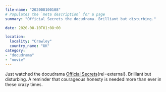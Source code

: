 ```yaml
---
file-name: "202008100108"
# Populates the `meta description` for a page
summary: "Official Secrets the docudrama. Brilliant but disturbing."

date: 2020-08-10T01:08:00

location:
  locality: "Crawley"
  country_name: "UK"
category:
- "docudrama"
- "movie"
---
```


Just watched the docudrama [Official Secrets][1]{rel=external}. Brilliant but disturbing. A reminder that courageous honesty is needed more than ever in these crazy times.

[1]: https://www.imdb.com/title/tt5431890/
